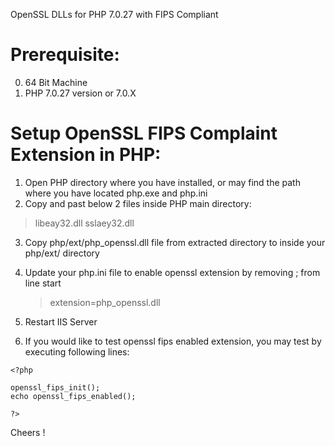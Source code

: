 OpenSSL DLLs for PHP 7.0.27 with FIPS Compliant

# Prerequisite:

0. 64 Bit Machine
1. PHP 7.0.27 version or 7.0.X

# Setup OpenSSL FIPS Complaint Extension in PHP:

1. Open PHP directory where you have installed, or may find the path where you have located php.exe and php.ini
2. Copy and past below 2 files inside PHP main directory:
  
  > libeay32.dll
  > sslaey32.dll
  
3. Copy php/ext/php_openssl.dll file from extracted directory to inside your php/ext/ directory
4. Update your php.ini file to enable openssl extension by removing ; from line start
 
   > extension=php_openssl.dll

5. Restart IIS Server
6. If you would like to test openssl fips enabled extension, you may test by executing following lines:

```
<?php

openssl_fips_init(); 
echo openssl_fips_enabled();

?>
```
Cheers !
